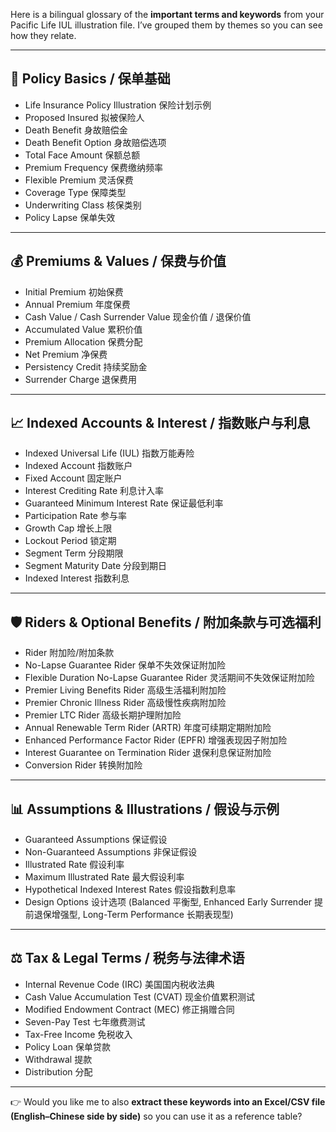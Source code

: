 Here is a bilingual glossary of the **important terms and keywords** from your Pacific Life IUL illustration file. I’ve grouped them by themes so you can see how they relate.

---

## 📘 Policy Basics / 保单基础

* Life Insurance Policy Illustration 保险计划示例
* Proposed Insured 拟被保险人
* Death Benefit 身故赔偿金
* Death Benefit Option 身故赔偿选项
* Total Face Amount 保额总额
* Premium Frequency 保费缴纳频率
* Flexible Premium 灵活保费
* Coverage Type 保障类型
* Underwriting Class 核保类别
* Policy Lapse 保单失效

---

## 💰 Premiums & Values / 保费与价值

* Initial Premium 初始保费
* Annual Premium 年度保费
* Cash Value / Cash Surrender Value 现金价值 / 退保价值
* Accumulated Value 累积价值
* Premium Allocation 保费分配
* Net Premium 净保费
* Persistency Credit 持续奖励金
* Surrender Charge 退保费用

---

## 📈 Indexed Accounts & Interest / 指数账户与利息

* Indexed Universal Life (IUL) 指数万能寿险
* Indexed Account 指数账户
* Fixed Account 固定账户
* Interest Crediting Rate 利息计入率
* Guaranteed Minimum Interest Rate 保证最低利率
* Participation Rate 参与率
* Growth Cap 增长上限
* Lockout Period 锁定期
* Segment Term 分段期限
* Segment Maturity Date 分段到期日
* Indexed Interest 指数利息

---

## 🛡️ Riders & Optional Benefits / 附加条款与可选福利

* Rider 附加险/附加条款
* No-Lapse Guarantee Rider 保单不失效保证附加险
* Flexible Duration No-Lapse Guarantee Rider 灵活期间不失效保证附加险
* Premier Living Benefits Rider 高级生活福利附加险
* Premier Chronic Illness Rider 高级慢性疾病附加险
* Premier LTC Rider 高级长期护理附加险
* Annual Renewable Term Rider (ARTR) 年度可续期定期附加险
* Enhanced Performance Factor Rider (EPFR) 增强表现因子附加险
* Interest Guarantee on Termination Rider 退保利息保证附加险
* Conversion Rider 转换附加险

---

## 📊 Assumptions & Illustrations / 假设与示例

* Guaranteed Assumptions 保证假设
* Non-Guaranteed Assumptions 非保证假设
* Illustrated Rate 假设利率
* Maximum Illustrated Rate 最大假设利率
* Hypothetical Indexed Interest Rates 假设指数利息率
* Design Options 设计选项 (Balanced 平衡型, Enhanced Early Surrender 提前退保增强型, Long-Term Performance 长期表现型)

---

## ⚖️ Tax & Legal Terms / 税务与法律术语

* Internal Revenue Code (IRC) 美国国内税收法典
* Cash Value Accumulation Test (CVAT) 现金价值累积测试
* Modified Endowment Contract (MEC) 修正捐赠合同
* Seven-Pay Test 七年缴费测试
* Tax-Free Income 免税收入
* Policy Loan 保单贷款
* Withdrawal 提款
* Distribution 分配

---

👉 Would you like me to also **extract these keywords into an Excel/CSV file (English–Chinese side by side)** so you can use it as a reference table?

